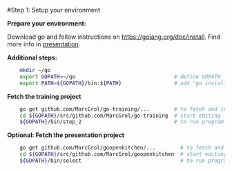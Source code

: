 #Step 1:  Setup your environment


**Prepare your environment:**

Download go and follow instructions on https://golang.org/doc/install.
Find more info in [presentation](http://go-talks.appspot.com/github.com/MarcGrol/goopenkitchen/openKitchen.slide#6).


**Additional steps:**
``` sh
    mkdir ~/go
    export GOPATH=~/go                                # define GOPATH
    export PATH=${GOPATH}/bin:${PATH}                 # add "go install"-path to PATH
```

**Fetch the training project**
``` sh
    go get github.com/MarcGrol/go-training/...        # to fetch and install
    cd ${GOPATH}/src/github.com/MarcGrol/go-training  # start editing
    ${GOPATH}/bin/step_2                              # to run program (there are more)
```

**Optional: Fetch the presentation project**
``` sh
    go get github.com/MarcGrol/goopenkitchen/...        # to fetch and install
    cd ${GOPATH}/src/github.com/MarcGrol/goopenkitchen  # start editing
    ${GOPATH}/bin/select                                # to run program (there are more)
```

